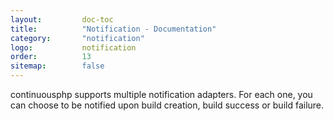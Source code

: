 ```yaml
---
layout:         doc-toc
title:          "Notification - Documentation"
category:       "notification"
logo:           notification
order:          13
sitemap:        false
---
```

continuousphp supports multiple notification adapters. For each one, you can choose to be notified upon build creation, build success or build failure.
